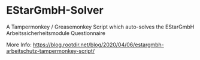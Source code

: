 # EStarGmbH-Solver
A Tampermonkey / Greasemonkey Script which auto-solves the EStarGmbH Arbeitssicherheitsmodule Questionnaire

More Info: https://blog.rootdir.net/blog/2020/04/06/estargmbh-arbeitschutz-tampermonkey-script/
